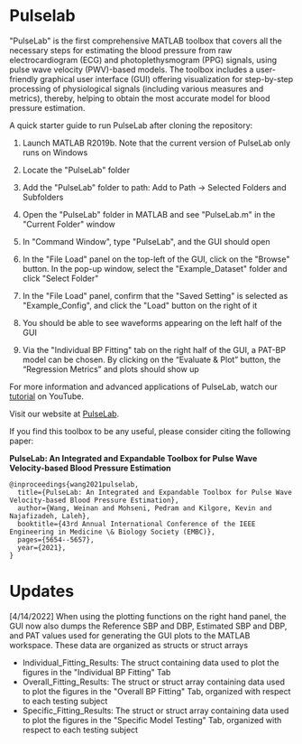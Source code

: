 # Pulselab
"PulseLab" is the first comprehensive MATLAB toolbox that covers all the necessary steps for estimating the blood pressure from raw electrocardiogram (ECG) and photoplethysmogram (PPG) signals, using pulse wave velocity (PWV)-based models. The toolbox includes a user-friendly graphical user interface (GUI) offering visualization for step-by-step processing of physiological signals (including various measures and metrics), thereby, helping to obtain the most accurate model for blood pressure estimation.

A quick starter guide to run PulseLab after cloning the repository:

1. Launch MATLAB R2019b. Note that the current version of PulseLab only runs on Windows

2. Locate the "PulseLab" folder

3. Add the "PulseLab" folder to path: Add to Path -> Selected Folders and Subfolders

4. Open the "PulseLab" folder in MATLAB and see "PulseLab.m" in the "Current Folder" window

5. In "Command Window", type "PulseLab", and the GUI should open

6. In the "File Load" panel on the top-left of the GUI, click on the "Browse" button. In the pop-up window, select the "Example_Dataset" folder and click "Select Folder"

7. In the "File Load" panel, confirm that the "Saved Setting" is selected as "Example_Config", and click the "Load" button on the right of it

8. You should be able to see waveforms appearing on the left half of the GUI

11. Via the "Individual BP Fitting" tab on the right half of the GUI, a PAT-BP model can be chosen. By clicking on the “Evaluate & Plot” button, the “Regression Metrics” and plots should show up

For more information and advanced applications of PulseLab, watch our [tutorial](https://www.youtube.com/watch?v=4qaiBhuZwtI) on YouTube.

Visit our website at [PulseLab](https://sites.google.com/view/pulselab/home).

If you find this toolbox to be any useful, please consider citing the following paper:

**PulseLab: An Integrated and Expandable Toolbox for Pulse Wave Velocity-based Blood Pressure Estimation**

```
@inproceedings{wang2021pulselab,
  title={PulseLab: An Integrated and Expandable Toolbox for Pulse Wave Velocity-based Blood Pressure Estimation},
  author={Wang, Weinan and Mohseni, Pedram and Kilgore, Kevin and Najafizadeh, Laleh},
  booktitle={43rd Annual International Conference of the IEEE Engineering in Medicine \& Biology Society (EMBC)},
  pages={5654--5657},
  year={2021},
}
````
# Updates
[4/14/2022] When using the plotting functions on the right hand panel, the GUI now also dumps the Reference SBP and DBP, Estimated SBP and DBP, and PAT values used for generating the GUI plots to the MATLAB workspace. These data are organized as structs or struct arrays
- Individual_Fitting_Results: The struct containing data used to plot the figures in the "Individual BP Fitting" Tab
- Overall_Fitting_Results: The struct or struct array containing data used to plot the figures in the "Overall BP Fitting" Tab, organized with respect to each testing subject
- Specific_Fitting_Results: The struct or struct array containing data used to plot the figures in the "Specific Model Testing" Tab, organized with respect to each testing subject
